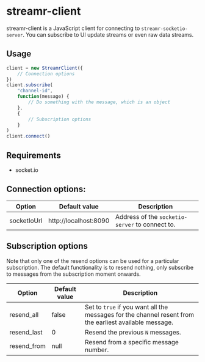 # streamr-client

streamr-client is a JavaScript client for connecting to `streamr-socketio-server`. You can subscribe to UI update streams or even raw data streams.

## Usage

```javascript
client = new StreamrClient({ 
	// Connection options 
})
client.subscribe(
	"channel-id", 
	function(message) {
		// Do something with the message, which is an object
	},
	{ 
		// Subscription options 
	}
)
client.connect()
```

## Requirements

* socket.io

## Connection options:

Option | Default value | Description
------ | ------------- | -----------
socketIoUrl | http://localhost:8090 | Address of the `socketio-server` to connect to.

## Subscription options

Note that only one of the resend options can be used for a particular subscription. The default functionality is to resend nothing, only subscribe to messages from the subscription moment onwards.

Option | Default value | Description
------ | ------------- | -----------
resend_all | false | Set to `true` if you want all the messages for the channel resent from the earliest available message.
resend_last | 0 | Resend the previous `N` messages.
resend_from | null | Resend from a specific message number.

